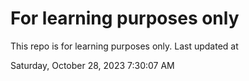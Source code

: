 # For learning purposes only
This repo is for learning purposes only.
Last updated at

Saturday, October 28, 2023 7:30:07 AM

